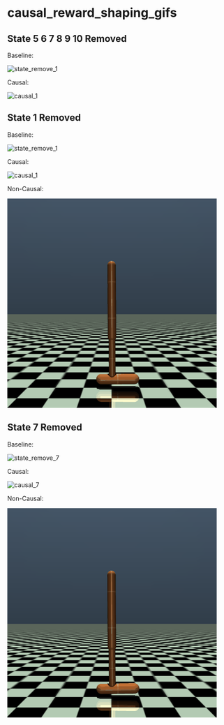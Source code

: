 # causal_reward_shaping_gifs

## State 5 6 7 8 9 10 Removed 

Baseline: 

![state_remove_1](stateremove5678910.gif)

Causal:

![causal_1](causal5678910.gif)


## State 1 Removed

Baseline: 

![state_remove_1](state_remove_1.gif)

Causal:

![causal_1](causal_1.gif)

Non-Causal:

![non_causal_1](non_causal_1.gif)


## State 7 Removed



Baseline: 

![state_remove_7](state_remove_7.gif)

Causal:

![causal_7](causal7.gif)

Non-Causal:

![non_causal_7](non_causal_7.gif)
